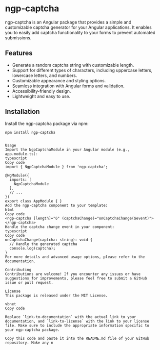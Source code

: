 # ngp-captcha

ngp-captcha is an Angular package that provides a simple and customizable captcha generator for your Angular applications. It enables you to easily add captcha functionality to your forms to prevent automated submissions.

## Features

- Generate a random captcha string with customizable length.
- Support for different types of characters, including uppercase letters, lowercase letters, and numbers.
- Customizable appearance and styling options.
- Seamless integration with Angular forms and validation.
- Accessibility-friendly design.
- Lightweight and easy to use.

## Installation

Install the ngp-captcha package via npm:

```shell
npm install ngp-captcha


Usage
Import the NgpCaptchaModule in your Angular module (e.g., app.module.ts):
typescript
Copy code
import { NgpCaptchaModule } from 'ngp-captcha';

@NgModule({
  imports: [
    NgpCaptchaModule
  ],
  // ...
})
export class AppModule { }
Add the ngp-captcha component to your template:
html
Copy code
<ngp-captcha [length]="6" (captchaChange)="onCaptchaChange($event)"></ngp-captcha>
Handle the captcha change event in your component:
typescript
Copy code
onCaptchaChange(captcha: string): void {
  // Handle the generated captcha
  console.log(captcha);
}
For more details and advanced usage options, please refer to the documentation.

Contributing
Contributions are welcome! If you encounter any issues or have suggestions for improvements, please feel free to submit a GitHub issue or pull request.

License
This package is released under the MIT License.

vbnet
Copy code

Replace `link-to-documentation` with the actual link to your documentation, and `link-to-license` with the link to your license file. Make sure to include the appropriate information specific to your ngp-captcha package.

Copy this code and paste it into the README.md file of your GitHub repository. Make any n
